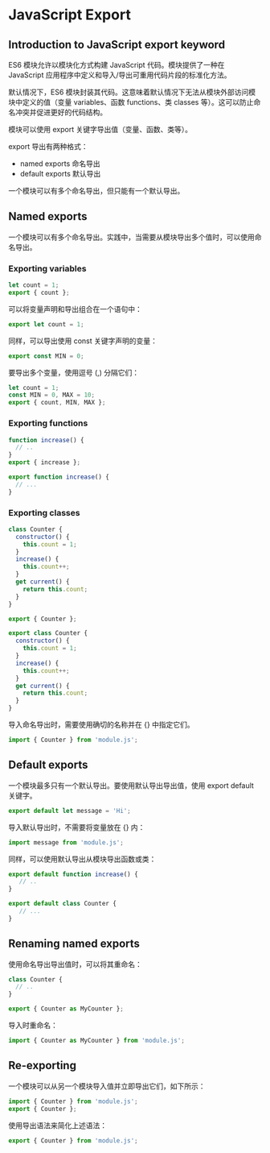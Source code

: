 # JavaScript Export

## Introduction to JavaScript export keyword

ES6 模块允许以模块化方式构建 JavaScript 代码。模块提供了一种在 JavaScript 应用程序中定义和导入/导出可重用代码片段的标准化方法。

默认情况下，ES6 模块封装其代码。这意味着默认情况下无法从模块外部访问模块中定义的值（变量 variables、函数 functions、类 classes 等）。这可以防止命名冲突并促进更好的代码结构。

模块可以使用 export 关键字导出值（变量、函数、类等）。

export 导出有两种格式：

- named exports 命名导出
- default exports 默认导出

一个模块可以有多个命名导出，但只能有一个默认导出。

## Named exports

一个模块可以有多个命名导出。实践中，当需要从模块导出多个值时，可以使用命名导出。

### Exporting variables

```js
let count = 1;
export { count };
```

可以将变量声明和导出组合在一个语句中：

```js
export let count = 1;
```

同样，可以导出使用 const 关键字声明的变量：

```js
export const MIN = 0;
```

要导出多个变量，使用逗号 (,) 分隔它们：

```js
let count = 1;
const MIN = 0, MAX = 10;
export { count, MIN, MAX };
```

### Exporting functions

```js
function increase() {
  // ..
}
export { increase };
```

```js
export function increase() {
  // ...
}
```

### Exporting classes

```js
class Counter {
  constructor() {
    this.count = 1;
  }
  increase() {
    this.count++;
  }
  get current() {
    return this.count;
  }
}

export { Counter };
```

```js
export class Counter {
  constructor() {
    this.count = 1;
  }
  increase() {
    this.count++;
  }
  get current() {
    return this.count;
  }
}
```

导入命名导出时，需要使用确切的名称并在 {} 中指定它们。

```js
import { Counter } from 'module.js';
```

## Default exports

一个模块最多只有一个默认导出。要使用默认导出导出值，使用 export default 关键字。

```js
export default let message = 'Hi';
```

导入默认导出时，不需要将变量放在 {} 内：

```js
import message from 'module.js';
```

同样，可以使用默认导出从模块导出函数或类：

```js
export default function increase() {
   // ..
}

export default class Counter {
   // ...
}
```

## Renaming named exports

使用命名导出导出值时，可以将其重命名：

```js
class Counter {
  // ..
}

export { Counter as MyCounter };
```

导入时重命名：

```js
import { Counter as MyCounter } from 'module.js';
```

## Re-exporting

一个模块可以从另一个模块导入值并立即导出它们，如下所示：

```js
import { Counter } from 'module.js';
export { Counter };
```

使用导出语法来简化上述语法：

```js
export { Counter } from 'module.js';
```